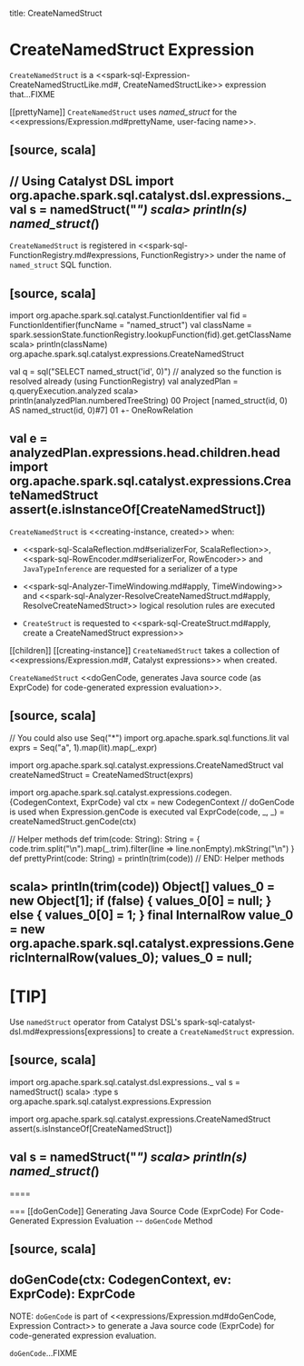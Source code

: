 title: CreateNamedStruct

# CreateNamedStruct Expression

`CreateNamedStruct` is a <<spark-sql-Expression-CreateNamedStructLike.md#, CreateNamedStructLike>> expression that...FIXME

[[prettyName]]
`CreateNamedStruct` uses *named_struct* for the <<expressions/Expression.md#prettyName, user-facing name>>.

[source, scala]
----
// Using Catalyst DSL
import org.apache.spark.sql.catalyst.dsl.expressions._
val s = namedStruct("*")
scala> println(s)
named_struct(*)
----

`CreateNamedStruct` is registered in <<spark-sql-FunctionRegistry.md#expressions, FunctionRegistry>> under the name of `named_struct` SQL function.

[source, scala]
----
import org.apache.spark.sql.catalyst.FunctionIdentifier
val fid = FunctionIdentifier(funcName = "named_struct")
val className = spark.sessionState.functionRegistry.lookupFunction(fid).get.getClassName
scala> println(className)
org.apache.spark.sql.catalyst.expressions.CreateNamedStruct

val q = sql("SELECT named_struct('id', 0)")
// analyzed so the function is resolved already (using FunctionRegistry)
val analyzedPlan = q.queryExecution.analyzed
scala> println(analyzedPlan.numberedTreeString)
00 Project [named_struct(id, 0) AS named_struct(id, 0)#7]
01 +- OneRowRelation

val e = analyzedPlan.expressions.head.children.head
import org.apache.spark.sql.catalyst.expressions.CreateNamedStruct
assert(e.isInstanceOf[CreateNamedStruct])
----

`CreateNamedStruct` is <<creating-instance, created>> when:

* <<spark-sql-ScalaReflection.md#serializerFor, ScalaReflection>>, <<spark-sql-RowEncoder.md#serializerFor, RowEncoder>> and `JavaTypeInference` are requested for a serializer of a type

* <<spark-sql-Analyzer-TimeWindowing.md#apply, TimeWindowing>> and <<spark-sql-Analyzer-ResolveCreateNamedStruct.md#apply, ResolveCreateNamedStruct>> logical resolution rules are executed

* `CreateStruct` is requested to <<spark-sql-CreateStruct.md#apply, create a CreateNamedStruct expression>>

[[children]]
[[creating-instance]]
`CreateNamedStruct` takes a collection of <<expressions/Expression.md#, Catalyst expressions>> when created.

`CreateNamedStruct` <<doGenCode, generates Java source code (as ExprCode) for code-generated expression evaluation>>.

[source, scala]
----
// You could also use Seq("*")
import org.apache.spark.sql.functions.lit
val exprs = Seq("a", 1).map(lit).map(_.expr)

import org.apache.spark.sql.catalyst.expressions.CreateNamedStruct
val createNamedStruct = CreateNamedStruct(exprs)

import org.apache.spark.sql.catalyst.expressions.codegen.{CodegenContext, ExprCode}
val ctx = new CodegenContext
// doGenCode is used when Expression.genCode is executed
val ExprCode(code, _, _) = createNamedStruct.genCode(ctx)

// Helper methods
def trim(code: String): String = {
  code.trim.split("\n").map(_.trim).filter(line => line.nonEmpty).mkString("\n")
}
def prettyPrint(code: String) = println(trim(code))
// END: Helper methods

scala> println(trim(code))
Object[] values_0 = new Object[1];
if (false) {
values_0[0] = null;
} else {
values_0[0] = 1;
}
final InternalRow value_0 = new org.apache.spark.sql.catalyst.expressions.GenericInternalRow(values_0);
values_0 = null;
----

[TIP]
====
Use `namedStruct` operator from Catalyst DSL's spark-sql-catalyst-dsl.md#expressions[expressions] to create a `CreateNamedStruct` expression.

[source, scala]
----
import org.apache.spark.sql.catalyst.dsl.expressions._
val s = namedStruct()
scala> :type s
org.apache.spark.sql.catalyst.expressions.Expression

import org.apache.spark.sql.catalyst.expressions.CreateNamedStruct
assert(s.isInstanceOf[CreateNamedStruct])

val s = namedStruct("*")
scala> println(s)
named_struct(*)
----
====

=== [[doGenCode]] Generating Java Source Code (ExprCode) For Code-Generated Expression Evaluation -- `doGenCode` Method

[source, scala]
----
doGenCode(ctx: CodegenContext, ev: ExprCode): ExprCode
----

NOTE: `doGenCode` is part of <<expressions/Expression.md#doGenCode, Expression Contract>> to generate a Java source code (ExprCode) for code-generated expression evaluation.

`doGenCode`...FIXME
